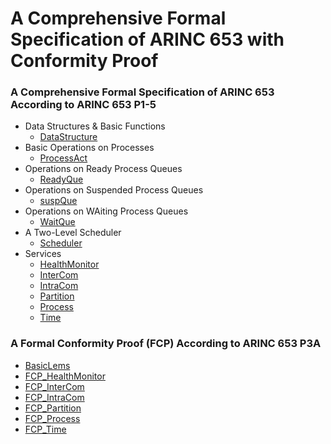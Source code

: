 
# A Comprehensive Formal Specification of ARINC 653 with Conformity Proof

### A Comprehensive Formal Specification of ARINC 653 According to ARINC 653 P1-5

  - Data Structures & Basic Functions
    - [DataStructure](https://zf-zhangfeng.github.io/ARINC653P1-5Conformity/DataStructure)
  - Basic Operations on Processes
    - [ProcessAct](https://zf-zhangfeng.github.io/ARINC653P1-5Conformity/Base_Ops/Design_BsOps/ProcessAct_D)
  - Operations on Ready Process Queues
    - [ReadyQue](https://zf-zhangfeng.github.io/ARINC653P1-5Conformity/Base_Ops/Design_BsOps/ReadyQue_D)
  - Operations on Suspended Process Queues
    - [suspQue](https://zf-zhangfeng.github.io/ARINC653P1-5Conformity/Base_Ops/Design_BsOps/suspQue_D)
  - Operations on WAiting Process Queues
    - [WaitQue](https://zf-zhangfeng.github.io/ARINC653P1-5Conformity/Base_Ops/Design_BsOps/WaitQue_D)
  - A Two-Level Scheduler
    - [Scheduler](https://zf-zhangfeng.github.io/ARINC653P1-5Conformity/Scheduler/Design_Sched/Scheduler_D)
  - Services
    - [HealthMonitor](https://zf-zhangfeng.github.io/ARINC653P1-5Conformity/Services_R/HealthMonitor)
    - [InterCom](https://zf-zhangfeng.github.io/ARINC653P1-5Conformity/Services_R/InterCom)
    - [IntraCom](https://zf-zhangfeng.github.io/ARINC653P1-5Conformity/Services_R/IntraCom)
    - [Partition](https://zf-zhangfeng.github.io/ARINC653P1-5Conformity/Services_R/Partition)
    - [Process](https://zf-zhangfeng.github.io/ARINC653P1-5Conformity/Services_R/Process)
    - [Time](https://zf-zhangfeng.github.io/ARINC653P1-5Conformity/Services_R/Time)

### A Formal Conformity Proof (FCP) According to ARINC 653 P3A

  - [BasicLems](https://zf-zhangfeng.github.io/ARINC653P1-5Conformity/Services_FT/BasicLems)
  - [FCP_HealthMonitor](https://zf-zhangfeng.github.io/ARINC653P1-5Conformity/Services_FT/HealthMonitor_FT)
  - [FCP_InterCom](https://zf-zhangfeng.github.io/ARINC653P1-5Conformity/Services_FT/InterCom_FT)
  - [FCP_IntraCom](https://zf-zhangfeng.github.io/ARINC653P1-5Conformity/Services_FT/IntraCom_FT)
  - [FCP_Partition](https://zf-zhangfeng.github.io/ARINC653P1-5Conformity/Services_FT/Partition_FT)
  - [FCP_Process](https://zf-zhangfeng.github.io/ARINC653P1-5Conformity/Services_FT/Process_FT)
  - [FCP_Time](https://zf-zhangfeng.github.io/ARINC653P1-5Conformity/Services_FT/Time_FT)
